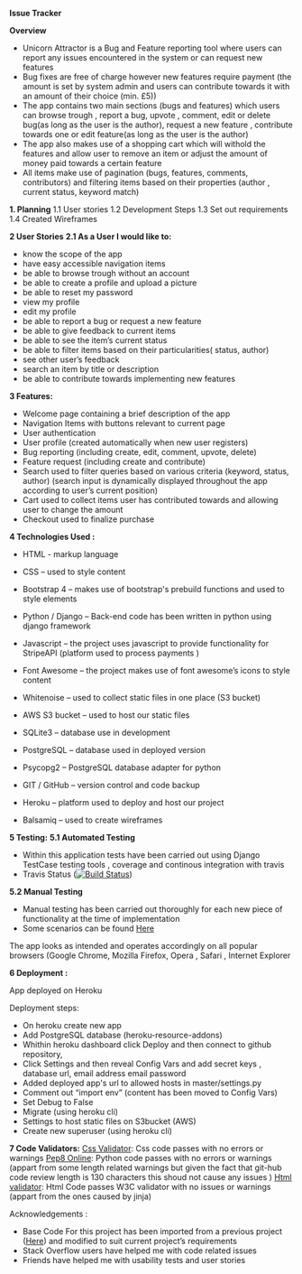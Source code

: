

**Issue Tracker**

**Overview**

-   Unicorn Attractor is a Bug and Feature reporting tool where users can report any issues encountered in the system or can request new features
-   Bug fixes are free of charge however new features require payment (the amount is set by system admin and users can contribute towards it with an amount of their choice (min. £5))
-   The app contains two main sections (bugs and features) which users can browse trough , report a bug, upvote , comment, edit or delete bug(as long as the user is the author), request a new feature , contribute towards one or edit feature(as long as the user is the author)
-   The app also makes use of a shopping cart which will withold the features and allow user to remove an item or adjust the amount of money paid towards a certain feature
-   All items make use of pagination (bugs, features, comments, contributors) and filtering items based on their properties (author , current status, keyword match)

**1. Planning**
1.1 User stories
1.2 Development Steps
1.3 Set out requirements 
1.4 Created Wireframes

**2 User Stories**
**2.1  As a User I would like to:**    
-   know the scope of the app
-   have easy accessible navigation items
-   be able to browse trough without an account
-   be able to create a profile and upload a picture
-   be able to reset my password
-   view my profile
-   edit my profile
-   be able to report a bug or request a new feature
-   be able to give feedback to current items
-   be able to see the item’s current status
-   be able to filter items based on their particularities( status, author)
-   see other user’s feedback
-   search an item by title or description
-   be able to contribute towards implementing new features
  
**3 Features:**

-   Welcome page containing a brief description of the app    
-   Navigation Items with buttons relevant to current page
-   User authentication
-   User profile (created automatically when new user registers)
-   Bug reporting (including create, edit, comment, upvote, delete)
-   Feature request (including create and contribute)
-   Search used to filter queries based on various criteria (keyword, status, author) (search input is dynamically displayed throughout the app according to user’s current position)
-   Cart used to collect items user has contributed towards and allowing user to change the amount
-   Checkout used to finalize purchase

**4 Technologies Used :**

-   HTML - markup language
    
-   CSS – used to style content
    
-   Bootstrap 4 – makes use of bootstrap's prebuild functions and used to style elements
    
-   Python / Django – Back-end code has been written in python using django framework
    
-   Javascript – the project uses javascript to provide functionality for StripeAPI (platform used to process payments )
    
-   Font Awesome – the project makes use of font awesome’s icons to style content
    
-   Whitenoise – used to collect static files in one place (S3 bucket)
    
-   AWS S3 bucket – used to host our static files
    
-   SQLite3 – database use in development
    
-   PostgreSQL – database used in deployed version
    
-   Psycopg2 – PostgreSQL database adapter for python
    
-   GIT / GitHub – version control and code backup
    
-   Heroku – platform used to deploy and host our project
    
-   Balsamiq – used to create wireframes

**5 Testing:**
**5.1 Automated Testing**
-   Within this application tests have been carried out using Django TestCase testing tools , coverage and continous integration with travis
-   Travis Status ([![Build Status](https://travis-ci.org/toderas/Issue-Tracker.svg?branch=master)](https://travis-ci.org/toderas/Issue-Tracker)) 

 **5.2   Manual Testing**
    
-   Manual testing has been carried out thoroughly for each new piece of functionality at the time of implementation
- Some scenarios can be found <a target="_blank" href="[https://github.com/toderas/Issue-Tracker/blob/master/tests/manual-tests/README.md](https://github.com/toderas/Issue-Tracker/blob/master/tests/manual-tests/README.md)">Here<a/>
    

The app looks as intended and operates accordingly on all popular browsers (Google Chrome, Mozilla Firefox, Opera , Safari , Internet Explorer

**6 Deployment :**

App deployed on Heroku

Deployment steps:

-   On heroku create new app
-   Add PostgreSQL database (heroku-resource-addons)
 -   Whithin heroku dashboard click Deploy and then connect to github repository,
-   Click Settings and then reveal Config Vars and add secret keys , database url, email address email password
-   Added deployed app's url to allowed hosts in master/settings.py
-   Comment out “import env” (content has been moved to Config Vars)
- Set Debug to False
-   Migrate (using heroku cli)
-   Settings to host static files on S3bucket (AWS)
-   Create new superuser (using heroku cli)

**7 Code Validators:**
<a href="[https://jigsaw.w3.org/css-validator/validator](https://jigsaw.w3.org/css-validator/validator)">Css Validator</a>: Css code passes with no errors or warnings
<a href="[http://pep8online.com/](http://pep8online.com/)">Pep8 Online</a>: Python code passes with no errors or warnings (appart from some length related warnings but given the fact that git-hub code review length is 130 characters this shoud not cause any issues )
<a target="_blank" href="[https://validator.w3.org/](https://validator.w3.org/)">Html validator</a>: Html Code passes W3C validator with no issues or warnings (appart from the ones caused by jinja)

Acknowledgements :

-   Base Code For this project has been imported from a previous project (<a target="_blank" href="[https://github.com/toderas/e-commerce](https://github.com/toderas/e-commerce)">Here</a>) and modified to suit current project’s requirements
- Stack Overflow users have helped me with code related issues
- Friends have helped me with usability tests and user stories 
